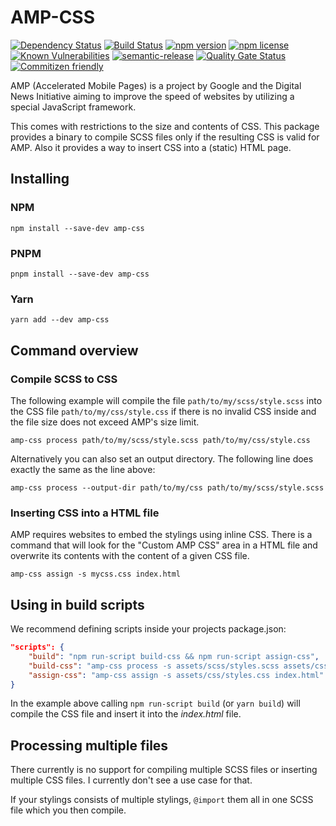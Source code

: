 # AMP-CSS

[![Dependency Status](https://david-dm.org/saitho/amp-css/status.svg)](https://david-dm.org/saitho/amp-css)
[![Build Status](https://travis-ci.com/saitho/amp-css.svg?branch=master)](https://travis-ci.com/saitho/amp-css)
[![npm version](https://img.shields.io/npm/v/amp-css.svg)](https://www.npmjs.com/package/amp-css)
[![npm license](https://img.shields.io/npm/l/amp-css.svg)](https://www.npmjs.com/package/amp-css)
[![Known Vulnerabilities](https://snyk.io/test/github/saitho/amp-css/badge.svg)](https://snyk.io/test/github/saitho/amp-css)
[![semantic-release](https://img.shields.io/badge/%20%20%F0%9F%93%A6%F0%9F%9A%80-semantic--release-e10079.svg)](https://github.com/semantic-release/semantic-release)
[![Quality Gate Status](https://sonarcloud.io/api/project_badges/measure?project=amp-css&metric=alert_status)](https://sonarcloud.io/dashboard?id=amp-css)
[![Commitizen friendly](https://img.shields.io/badge/commitizen-friendly-brightgreen.svg)](http://commitizen.github.io/cz-cli/)

AMP (Accelerated Mobile Pages) is a project by Google and the Digital News Initiative
aiming to improve the speed of websites by utilizing a special JavaScript framework.

This comes with restrictions to the size and contents of CSS.
This package provides a binary to compile SCSS files only if the resulting CSS is valid for AMP.
Also it provides a way to insert CSS into a (static) HTML page.

## Installing

### NPM

```shell script
npm install --save-dev amp-css
```

### PNPM

```shell script
pnpm install --save-dev amp-css
```

### Yarn

```shell script
yarn add --dev amp-css
```

## Command overview

### Compile SCSS to CSS

The following example will compile the file `path/to/my/scss/style.scss` into the CSS file `path/to/my/css/style.css`
if there is no invalid CSS inside and the file size does not exceed AMP's size limit.

```shell script
amp-css process path/to/my/scss/style.scss path/to/my/css/style.css
```

Alternatively you can also set an output directory. The following line does exactly the same as the line above:

```shell script
amp-css process --output-dir path/to/my/css path/to/my/scss/style.scss
```

### Inserting CSS into a HTML file

AMP requires websites to embed the stylings using inline CSS.
There is a command that will look for the "Custom AMP CSS" area in a HTML file
and overwrite its contents with the content of a given CSS file.

```shell script
amp-css assign -s mycss.css index.html
```

## Using in build scripts

We recommend defining scripts inside your projects package.json:

```json
"scripts": {
    "build": "npm run-script build-css && npm run-script assign-css",
    "build-css": "amp-css process -s assets/scss/styles.scss assets/css/styles.css",
    "assign-css": "amp-css assign -s assets/css/styles.css index.html"
}
```

In the example above calling `npm run-script build` (or `yarn build`) will compile the CSS file and insert it into the _index.html_ file.

## Processing multiple files

There currently is no support for compiling multiple SCSS files or inserting multiple CSS files.
I currently don't see a use case for that.

If your stylings consists of multiple stylings, `@import` them all in one SCSS file which you then compile.